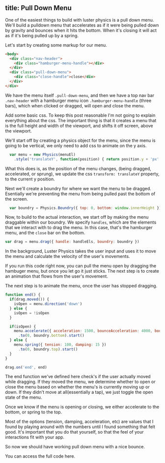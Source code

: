 title: Pull Down Menu
---
  One of the easiest things to build with luster physics is a pull down menu.
We'll build a pulldown menu that accelerates as if it were being pulled down
by gravity and bounces when it hits the bottom. When it's closing it will
act as if it's being pulled up by a spring.

  Let's start by creating some markup for our menu.

```html
<body>
  <div class="nav-header">
    <div class="hamburger-menu-handle"></div>
  </div>
  <div class="pull-down-menu">
    <div class="close-handle">close</div>
  </div>
</div>
```

  We have the menu itself `.pull-down-menu`, and then we have a top nav bar
`.nav-header` with a hamburger menu icon `.hamburger-menu-handle` (three
bars), which when clicked or dragged, will open and close the menu.

  Add some basic css.  To keep this post reasonable I'm not going to explain
everything about the css.  The important thing is that it creates a menu that
is the full height and width of the viewport, and shifts it off screen, above
the viewport.

  We'll start off by creating a physics object for the menu, since the menu is
going to be vertical, we only need to add css to animate on the y axis.

```javascript
  var menu = new Physics(menuEl)
    .style('translateY', function(position) { return position.y + 'px' })
```

  What this does is, as the position of the menu changes, (being dragged,
accelerated, or sprung), we update the css `transform: translateY` property, to the
current y position.

  Next we'll create a boundry for where we want the menu to be dragged.
Esentially we're preventing the menu from being pulled past the bottom of
the screen.

```javascript
  var boundry = Physics.Boundry({ top: 0, bottom: window.innerHeight })
```

  Now, to build to the actual interaction, we start off by making the menu
draggable within our boundry.  We specify `handles`, which are the elements
that we interact with to drag the menu.  In this case, that's the hamburger
menu, and the `close` bar on the bottom.

```javascript
var drag = menu.drag({ handle: handleEls, boundry: boundry })
```

  In the background, Luster Physics takes the user input and uses it to move
the menu and calculate the velocity of the user's movements.

  If you run this code right now, you can pull the menu open by dragging
the hambuger menu, but once you let go it just sticks.  The next step is
to create an animation that flows from the user's movement.

  The next step is to animate the menu, once the user has stopped dragging.

```javascript
function end() {
  if(drag.moved()) {
    isOpen = menu.direction('down')
  } else {
    isOpen = !isOpen
  }

  if(isOpen) {
    menu.accelerate({ acceleration: 1500, bounceAcceleration: 4000, bounce: true })
      .to(0, boundry.bottom).start()
  } else {
    menu.spring({ tension: 100, damping: 15 })
      .to(0, boundry.top).start()
  }
}

drag.on('end', end)
```

  The end function we've defined here check's if the user actually moved while
dragging.  If they moved the menu, we determine whether to open or close the
menu based on whether the menu's is currently moving up or down.  If they
didn't move at all(essentially a tap), we just toggle the open state of the
menu.

  Once we know if the menu is opening or closing, we either accelerate to the
bottom, or spring to the top.

  Most of the options (tension, damping, acceleration, etc) are values that I
found by playing around with the numbers until I found something that felt
good.  It's important that you do that yourself, so that the feel of your
interactions fit with your app.

  So now we should have working pull down menu with a nice bounce.

  You can access the full code here.